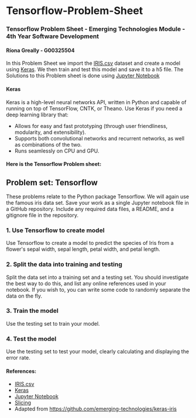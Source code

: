 # Tensorflow-Problem-Sheet

### Tensorflow Problem Sheet - Emerging Technologies Module - 4th Year Software Development 

#### Ríona Greally - G00325504

In this Problem Sheet we import the [IRIS.csv](https://github.com/mwaskom/seaborn-data/blob/master/iris.csv) dataset and create a model using [Keras](https://keras.io/). We then train and test this model and save it to a h5 file. The Solutions to this Problem sheet is done using [Jupyter Notebook](http://jupyter.org/)

#### Keras
Keras is a high-level neural networks API, written in Python and capable of running on top of TensorFlow, CNTK, or Theano.
Use Keras if you need a deep learning library that:

* Allows for easy and fast prototyping (through user friendliness, modularity, and extensibility).
* Supports both convolutional networks and recurrent networks, as well as combinations of the two.
* Runs seamlessly on CPU and GPU.

#### Here is the Tensorflow Problem sheet:
## Problem set: Tensorflow

These problems relate to the Python package Tensorflow. We will again use the famous iris data set. Save your work as a single Jupyter notebook file in a GitHub repository. Include any required data files, a README, and a gitignore file in the repository.

### 1. Use Tensorflow to create model

Use Tensorflow to create a model to predict the species of Iris from a flower's sepal width, sepal length, petal width, and petal length.

### 2. Split the data into training and testing

Split the data set into a training set and a testing set. You should investigate the best way to do this, and list any online references used in your notebook. If you wish to, you can write some code to randomly separate the data on the fly.

### 3. Train the model

Use the testing set to train your model.

### 4. Test the model

Use the testing set to test your model, clearly calculating and displaying the error rate.

#### References:
* [IRIS.csv](https://github.com/mwaskom/seaborn-data/blob/master/iris.csv)
* [Keras](https://keras.io/)
* [Jupyter Notebook](http://jupyter.org/)
* [Slicing](http://www.pythoncentral.io/how-to-slice-listsarrays-and-tuples-in-python/)
* Adapted from https://github.com/emerging-technologies/keras-iris

